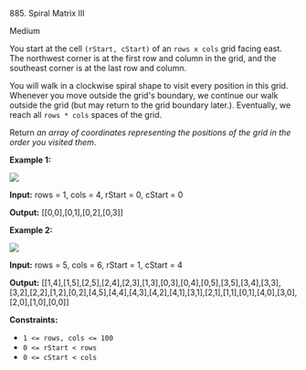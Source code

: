 885\. Spiral Matrix III

Medium

You start at the cell `(rStart, cStart)` of an `rows x cols` grid facing east. The northwest corner is at the first row and column in the grid, and the southeast corner is at the last row and column.

You will walk in a clockwise spiral shape to visit every position in this grid. Whenever you move outside the grid's boundary, we continue our walk outside the grid (but may return to the grid boundary later.). Eventually, we reach all `rows * cols` spaces of the grid.

Return _an array of coordinates representing the positions of the grid in the order you visited them_.

**Example 1:**

![](https://s3-lc-upload.s3.amazonaws.com/uploads/2018/08/24/example_1.png)

**Input:** rows = 1, cols = 4, rStart = 0, cStart = 0

**Output:** [[0,0],[0,1],[0,2],[0,3]] 

**Example 2:**

![](https://s3-lc-upload.s3.amazonaws.com/uploads/2018/08/24/example_2.png)

**Input:** rows = 5, cols = 6, rStart = 1, cStart = 4

**Output:** [[1,4],[1,5],[2,5],[2,4],[2,3],[1,3],[0,3],[0,4],[0,5],[3,5],[3,4],[3,3],[3,2],[2,2],[1,2],[0,2],[4,5],[4,4],[4,3],[4,2],[4,1],[3,1],[2,1],[1,1],[0,1],[4,0],[3,0],[2,0],[1,0],[0,0]] 

**Constraints:**

*   `1 <= rows, cols <= 100`
*   `0 <= rStart < rows`
*   `0 <= cStart < cols`